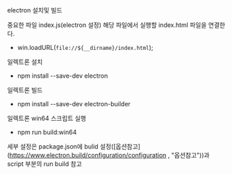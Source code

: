 electron 설치및 빌드

중요한 파일 index.js(electron 설정)
해당 파일에서 실행할 index.html 파일을 연결한다.
 - win.loadURL(`file://${__dirname}/index.html`);


일렉트론 설치
- npm install --save-dev electron

일렉트론 빌드
- npm install --save-dev electron-builder

일렉트론 win64 스크립트 실행
- npm run build:win64

세부 설정은 package.json에 bulid 설정([옵션참고](https://www.electron.build/configuration/configuration , "옵션참고"))과 script 부분의 run build 참고